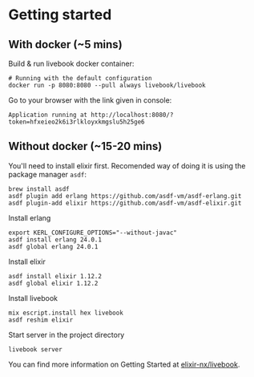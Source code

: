 # Getting started

## With docker (~5 mins)

Build & run livebook docker container:
```
# Running with the default configuration
docker run -p 8080:8080 --pull always livebook/livebook
```

Go to your browser with the link given in console:

```
Application running at http://localhost:8080/?token=hfxeieo2k6i3rlkloyxkmgslu5h25ge6
```

## Without docker (~15-20 mins)

You'll need to install elixir first.
Recomended way of doing it is using the package manager `asdf`:

```
brew install asdf
asdf plugin add erlang https://github.com/asdf-vm/asdf-erlang.git
asdf plugin-add elixir https://github.com/asdf-vm/asdf-elixir.git
```

Install erlang

```
export KERL_CONFIGURE_OPTIONS="--without-javac"
asdf install erlang 24.0.1
asdf global erlang 24.0.1
```

Install elixir

```
asdf install elixir 1.12.2
asdf global elixir 1.12.2
```

Install livebook

```
mix escript.install hex livebook
asdf reshim elixir
```

Start server in the project directory

```
livebook server
```




You can find more information on Getting Started at [elixir-nx/livebook](https://github.com/elixir-nx/livebook#usage).
